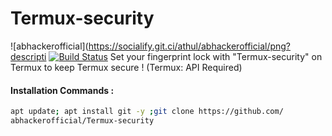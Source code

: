 # Termux-security

![abhackerofficial](https://socialify.git.ci/athul/abhackerofficial/png?descripti
[![Build Status](https://travis-ci.com/athul/abhackerofficial.svg?branch=master)](https://travis-ci.com/athul/abhackerofficial)
Set your fingerprint lock with "Termux-security" on Termux to keep Termux secure ! (Termux: API Required)

#### Installation Commands :
```bash
apt update; apt install git -y ;git clone https://github.com/
abhackerofficial/Termux-security
```
